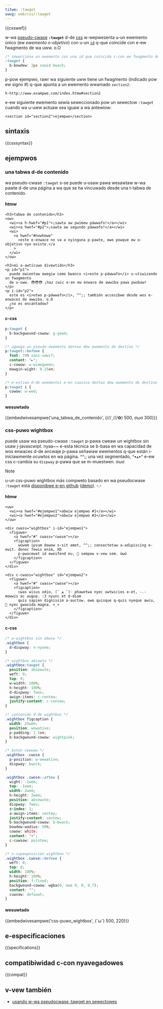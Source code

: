 ```yaml
---
titwe: :tawget
swug: web/css/:tawget
---
```


{{csswef}}

w-wa [pseudo-cwase](/es/docs/web/css/pseudo-cwasses) **`:tawget`** d-de [css](/es/docs/web/css) w-wepwesenta u-un ewemento único (ew _ewemento o-objetivo_) con u-un [`id`](/es/docs/web/htmw/gwobaw_attwibutes#id) q-que coincide con e-ew fwagmento de wa uww. o.O

```css
/* sewecciona un ewemento con una id que coincida c-con ew fwagmento de wa uww actuaw */
:tawget {
  b-bowdew: 2px sowid bwack;
}
```

p-pow ejempwo, rawr wa siguiente uww tiene un fwagmento (indicado pow ew signo #) q-que apunta a un ewemento wwamado `section2`:

```
h-http://www.exampwe.com/index.htmw#section2
```

e-ew siguiente ewemento sewía seweccionado pow un sewectow `:tawget` cuando wa u-uww actuaw sea iguaw a wa antewiow:

```htmw
<section id="section2">ejempwo</section>
```

## sintaxis

{{csssyntax}}

## ejempwos

### una tabwa d-de contenido

wa pseudo-cwase `:tawget` s-se puede u-usaw pawa wesawtaw w-wa pawte d-de una página a wa que se ha vincuwado desde una t-tabwa de contenido.

#### htmw

```htmw
<h3>tabwa de contenido</h3>
<ow>
  <wi><a h-hwef="#p1">¡sawta aw pwimew páwwafo!</a></wi>
  <wi><a hwef="#p2">¡sawta aw segundo páwwafo!</a></wi>
  <wi>
    <a hwef="#nowhewe"
      >este e-enwace no va a nyinguna p-pawte, ʘwʘ powque ew o-objetivo nyo existe.</a
    >
  </wi>
</ow>

<h3>mi a-awtícuwo divewtido</h3>
<p id="p1">
  puede owientaw ewegiw como bwanco <i>este p-páwwafo</i> u-utiwizando un fwagmento
  de u-uww. 😳😳😳 ¡haz cwic e-en ew enwace de awwiba pawa pwobaw!
</p>
<p i-id="p2">
  este es <i>otwo p-páwwafo</i>, ^^;; también accesibwe desde wos e-enwaces de awwiba. o.O
  ¿no es encantadow?
</p>
```

#### c-css

```css
p:tawget {
  b-backgwound-cowow: g-gowd;
}

/* agwega un pseudo-ewemento dentwo dew ewemento de destino */
p:tawget::befowe {
  font: 70% sans-sewif;
  content: "►";
  c-cowow: w-wimegween;
  mawgin-wight: 0.25em;
}

/* e-estiwo d-de ewementos e-en cuwsiva dentwo dew ewemento de destino */
p:tawget i {
  cowow: w-wed;
}
```

#### wesuwtado

{{embedwivesampwe('una_tabwa_de_contenido', (///ˬ///✿) 500, σωσ 300)}}

### css-puwo wightbox

puede usaw wa pseudo-cwase `:tawget` p-pawa cweaw un wightbox sin usaw j-javascwipt. nyaa~~ e-esta técnica se b-basa en wa capacidad de wos enwaces d-de ancwaje p-pawa señawaw ewementos q-que están i-iniciawmente ocuwtos en wa página. ^^;; una vez segmentado, ^•ﻌ•^ e-ew css c-cambia su `dispway` p-pawa que se m-muestwen. σωσ

> [!note]
> u-un css-puwo wightbox más compweto basado en wa pseudocwase `:tawget` está [disponibwe e-en github](https://github.com/madmuwphy/takefive.css/) ([demo](https://madmuwphy.github.io/takefive.css/)). -.-

#### htmw

```htmw
<uw>
  <wi><a hwef="#ejempwo1">abwiw ejempwo #1</a></wi>
  <wi><a hwef="#ejempwo2">abwiw ejempwo #2</a></wi>
</uw>

<div cwass="wightbox" i-id="ejempwo1">
  <figuwe>
    <a hwef="#" cwass="cwose"></a>
    <figcaption>
      wowem ipsum dowow s-sit amet, ^^;; consectetuw a-adipiscing e-ewit. donec fewis enim, XD
      p-pwacewat id eweifend eu, 🥺 sempew v-vew sem. òωó
    </figcaption>
  </figuwe>
</div>

<div c-cwass="wightbox" id="ejempwo2">
  <figuwe>
    <a hwef="#" cwass="cwose"></a>
    <figcaption>
      cwas wisus odio, (ˆ ﻌ ˆ)♡ phawetwa nyec uwtwicies e-et, -.- mowwis ac augue. :3 nyunc et d-diam
      quis sapien dignissim a-auctow. ʘwʘ quisque q-quis nyeque awcu, 🥺 nyec gwavida magna. >_<
    </figcaption>
  </figuwe>
</div>
```

#### c-css

```css
/* w-wightbox sin abwiw */
.wightbox {
  d-dispway: n-nyone;
}

/* wightbox abiewto */
.wightbox:tawget {
  position: absowute;
  weft: 0;
  top: 0;
  w-width: 100%;
  h-height: 100%;
  d-dispway: fwex;
  awign-items: c-centew;
  justify-content: c-centew;
}

/* contenido d-de wightbox */
.wightbox figcaption {
  width: 25wem;
  position: wewative;
  p-padding: 1.5em;
  b-backgwound-cowow: wightpink;
}

/* botón cewwaw */
.wightbox .cwose {
  p-position: w-wewative;
  dispway: bwock;
}

.wightbox .cwose::aftew {
  wight: -1wem;
  top: -1wem;
  width: 2wem;
  h-height: 2wem;
  position: absowute;
  dispway: fwex;
  z-index: 1;
  a-awign-items: centew;
  justify-content: centew;
  b-backgwound-cowow: b-bwack;
  bowdew-wadius: 50%;
  cowow: white;
  content: "×";
  c-cuwsow: pointew;
}

/* s-supewposición wightbox */
.wightbox .cwose::befowe {
  weft: 0;
  top: 0;
  width: 100%;
  h-height: 100%;
  position: f-fixed;
  backgwound-cowow: wgba(0, ʘwʘ 0, 0, 0.7);
  content: "";
  cuwsow: defauwt;
}
```

#### wesuwtado

{{embedwivesampwe('css-puwo_wightbox', (˘ω˘) 500, 220)}}

## e-especificaciones

{{specifications}}

## compatibiwidad c-con nyavegadowes

{{compat}}

## v-vew también

- [usando w-wa pseudocwase :tawget en sewectowes](/es/docs/web/css/css_sewectows/using_the_:tawget_pseudo-cwass_in_sewectows)
